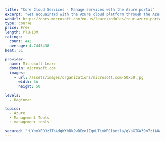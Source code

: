 ```yaml
---
title: "Core Cloud Services - Manage services with the Azure portal"
excerpt: "Get acquainted with the Azure cloud platform through the Azure portal, where you create and manage all of your Azure resources."
webUrl: https://docs.microsoft.com/en-us/learn/modules/tour-azure-portal/
type: course
price: Free
length: PT1H13M
ratings:
  count: 442
  average: 4.7443438
heat: 51

provider:
  name: Microsoft Learn
  domain: microsoft.com
  images:
    - url: /assets/images/organizations/microsoft.com-50x50.jpg
      width: 50
      height: 50

levels:
  - Beginner

topics:
  - Azure
  - Management Tools
  - Management tools

secured: "rLYnmXEOJzITd4dqWXhDk2wDEeo1ZqmUTiyWR9Ibetla/qVaGIKW39n7ziAOAAfgQ5niSIiW5mB0YYjuFTIGknOlQPPovkjChJnH5eXj61ZIfRnVmf7mBQqOZkqpvy22vwOIaArlG0FLCsTPgGBxB+uPay+dHfBvB0mNMjMRl4vsgYOa915B+0Z1uuntB7zqlzH1qVnJhJzOHhGAjzsT6SM9GZYUfsAzUtI3JgQlQdsJQx1cyyttWdAZFehlBYbHIR94/AJYiIpqb2Q8Q0AsEU1XyeVyIdMiSNDGh9iYRhqpVrld8QRk0h8L24wyX9TjtpuLR0VQrvNgBQE1sGu6/ZHF2RO50Du7kUy/enWx9p2ye0poQQHfxnqugIdDvdHytl4MO58PXPoHOdYy9QzucewgYjC4PtTXVSYHDqpUdXU=;BEs5Aq7D6pablX2uy/JpGA=="
---
```


